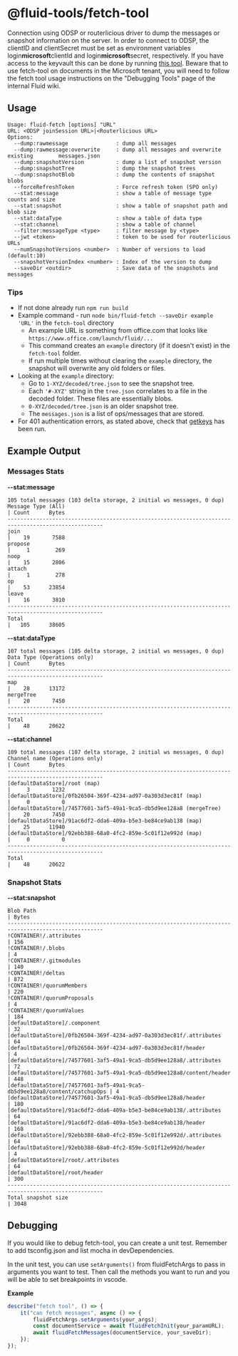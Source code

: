 # @fluid-tools/fetch-tool

Connection using ODSP or routerlicious driver to dump the messages or snapshot information on the server.
In order to connect to ODSP, the clientID and clientSecret must be set as environment variables login**microsoft**clientId and login**microsoft**secret, respectively. If you have access to the keyvault this can be done by running [this tool](../../../tools/getkeys).
Beware that to use fetch-tool on documents in the Microsoft tenant, you will need to follow the fetch tool usage instructions on the "Debugging Tools" page of the internal Fluid wiki.

## Usage

    Usage: fluid-fetch [options] "URL"
    URL: <ODSP joinSession URL>|<Routerlicious URL>
    Options:
      --dump:rawmessage               : dump all messages
      --dump:rawmessage:overwrite     : dump all messages and overwrite existing        messages.json
      --dump:snapshotVersion          : dump a list of snapshot version
      --dump:snapshotTree             : dump the snapshot trees
      --dump:snapshotBlob             : dump the contents of snapshot blobs
      --forceRefreshToken             : Force refresh token (SPO only)
      --stat:message                  : show a table of message type counts and size
      --stat:snapshot                 : show a table of snapshot path and blob size
      --stat:dataType                 : show a table of data type
      --stat:channel                  : show a table of channel
      --filter:messageType <type>     : filter message by <type>
      --jwt <token>                   : token to be used for routerlicious URLs
      --numSnapshotVersions <number>  : Number of versions to load (default:10)
      --snapshotVersionIndex <number> : Index of the version to dump
      --saveDir <outdir>              : Save data of the snapshots and messages

### Tips

-   If not done already run `npm run build`
-   Example command - run `node bin/fluid-fetch --saveDir example 'URL'` in the `fetch-tool` directory
    -   An example URL is something from office.com that looks like `https://www.office.com/launch/fluid/...`
    -   This command creates an `example` directory (if it doesn't exist) in the `fetch-tool` folder.
    -   If run multiple times without clearing the `example` directory, the snapshot will overwrite any old folders or files.
-   Looking at the `example` directory:
    -   Go to `1-XYZ/decoded/tree.json` to see the snapshot tree.
    -   Each `'#-XYZ'` string in the `tree.json` correlates to a file in the decoded folder. These files are essentially blobs.
    -   `0-XYZ/decoded/tree.json` is an older snapshot tree.
    -   The `messages.json` is a list of ops/messages that are stored.
-   For 401 authentication errors, as stated above, check that [getkeys](../../../tools/getkeys) has been run.

## Example Output

### Messages Stats

**--stat:message**

    105 total messages (103 delta storage, 2 initial ws messages, 0 dup)
    Message Type (All)                                                       | Count      Bytes
    ----------------------------------------------------------------------------------------------------
    join                                                                     |    19       7588
    propose                                                                  |     1        269
    noop                                                                     |    15       2806
    attach                                                                   |     1        278
    op                                                                       |    53      23854
    leave                                                                    |    16       3810
    ----------------------------------------------------------------------------------------------------
    Total                                                                    |   105      38605

**--stat:dataType**

    107 total messages (105 delta storage, 2 initial ws messages, 0 dup)
    Data Type (Operations only)                                              | Count      Bytes
    ----------------------------------------------------------------------------------------------------
    map                                                                      |    28      13172
    mergeTree                                                                |    20       7450
    ----------------------------------------------------------------------------------------------------
    Total                                                                    |    48      20622

**--stat:channel**

    109 total messages (107 delta storage, 2 initial ws messages, 0 dup)
    Channel name (Operations only)                                           | Count      Bytes
    ----------------------------------------------------------------------------------------------------
    [defaultDataStore]/root (map)                                            |     3       1232
    [defaultDataStore]/0fb26504-369f-4234-ad97-0a303d3ec81f (map)            |     0          0
    [defaultDataStore]/74577601-3af5-49a1-9ca5-db5d9ee128a8 (mergeTree)      |    20       7450
    [defaultDataStore]/91ac6df2-dda6-409a-b5e3-be84ce9ab138 (map)            |    25      11940
    [defaultDataStore]/92ebb388-68a0-4fc2-859e-5c01f12e992d (map)            |     0          0
    ----------------------------------------------------------------------------------------------------
    Total                                                                    |    48      20622

### Snapshot Stats

**--stat:snapshot**

    Blob Path                                                                  | Bytes
    ----------------------------------------------------------------------------------------------------
    !CONTAINER!/.attributes                                                    | 156
    !CONTAINER!/.blobs                                                         | 4
    !CONTAINER!/.gitmodules                                                    | 140
    !CONTAINER!/deltas                                                         | 872
    !CONTAINER!/quorumMembers                                                  | 220
    !CONTAINER!/quorumProposals                                                | 4
    !CONTAINER!/quorumValues                                                   | 184
    [defaultDataStore]/.component                                              | 32
    [defaultDataStore]/0fb26504-369f-4234-ad97-0a303d3ec81f/.attributes        | 64
    [defaultDataStore]/0fb26504-369f-4234-ad97-0a303d3ec81f/header             | 4
    [defaultDataStore]/74577601-3af5-49a1-9ca5-db5d9ee128a8/.attributes        | 72
    [defaultDataStore]/74577601-3af5-49a1-9ca5-db5d9ee128a8/content/header     | 448
    [defaultDataStore]/74577601-3af5-49a1-9ca5-db5d9ee128a8/content/catchupOps | 4
    [defaultDataStore]/74577601-3af5-49a1-9ca5-db5d9ee128a8/header             | 180
    [defaultDataStore]/91ac6df2-dda6-409a-b5e3-be84ce9ab138/.attributes        | 64
    [defaultDataStore]/91ac6df2-dda6-409a-b5e3-be84ce9ab138/header             | 168
    [defaultDataStore]/92ebb388-68a0-4fc2-859e-5c01f12e992d/.attributes        | 64
    [defaultDataStore]/92ebb388-68a0-4fc2-859e-5c01f12e992d/header             | 4
    [defaultDataStore]/root/.attributes                                        | 64
    [defaultDataStore]/root/header                                             | 300
    ----------------------------------------------------------------------------------------------------
    Total snapshot size                                                        | 3048

## Debugging

If you would like to debug fetch-tool, you can create a unit test. Remember to add tsconfig.json and list mocha in devDependencies.

In the unit test, you can use `setArguments()` from fluidFetchArgs to pass in arguments you want to test. Then call the methods you want to run and you will be able to set breakpoints in vscode.

**Example**

```js
describe("fetch tool", () => {
	it("can fetch messages", async () => {
		fluidFetchArgs.setArguments(your_args);
		const documentService = await fluidFetchInit(your_paramURL);
		await fluidFetchMessages(documentService, your_saveDir);
	});
});
```
